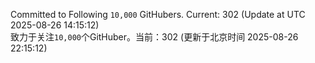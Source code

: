 Committed to Following `10,000` GitHubers. Current: <!-- FOLLOWING_COUNT -->302<!-- FOLLOWING_COUNT --> (Update at UTC <!-- LAST_UPDATED -->2025-08-26 14:15:12<!-- LAST_UPDATED -->)<br>
致力于关注`10,000`个GitHuber。当前：<!-- FOLLOWING_COUNT -->302<!-- FOLLOWING_COUNT --> (更新于北京时间 <!-- LAST_UPDATED_CST -->2025-08-26 22:15:12<!-- LAST_UPDATED_CST -->)
